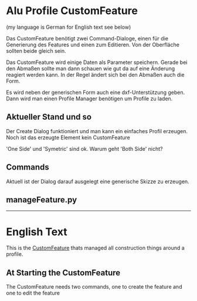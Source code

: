 # Alu Profile CustomFeature
(my language is German for English text see below)

Das CustomFeature benötigt zwei Command-Dialoge, einen für die Generierung des Features und einen zum Editieren. Von der Oberfläche sollten beide gleich sein.

Das CustomFeature wird einige Daten als Parameter speichern. Gerade bei den Abmaßen sollte man dann schauen wie gut da auf eine Änderung reagiert werden kann. In der Regel ändert sich bei den Abmaßen auch die Form.

Es wird neben der generischen Form auch eine dxf-Unterstützung geben. Dann wird man einen Profile Manager benötigen um Profile zu laden.

## Aktueller Stand und so
Der Create Dialog funktioniert und man kann ein einfaches Profil erzeugen. Noch ist das erzeugte Element kein CustomFeature

'One Side' und 'Symetric' sind ok. Warum geht 'Both Side' nicht?

## Commands
Aktuell ist der Dialog darauf ausgelegt eine generische Skizze zu erzeugen.
## manageFeature.py


--------------------------
# English Text

This is the [CustomFeature](https://help.autodesk.com/view/fusion360/ENU/?guid=GUID-FA7EF128-1DE0-4115-89A3-795551E2DEF2) thats managed all construction things around a profile.

## At Starting the CustomFeature

The CustomFeature needs two commands, one to create the feature and one to edit the feature